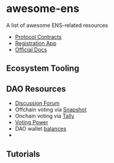 # awesome-ens
A list of awesome ENS-related resources 

* [Protocol Contracts](https://github.com/ensdomains/ens-contracts)
* [Registration App](https://app.ens.domains/)
* [Official Docs](https://docs.ens.domains/)

## Ecosystem Tooling


## DAO Resources

* [Discussion Forum](https://discuss.ens.domains/)
* Offchain voting via [Snapshot](https://snapshot.org/#/ens.eth)
* Onchain voting via [Tally](https://www.tally.xyz/gov/ens)
* [Voting Power](https://votingpower.xyz/)
* DAO wallet [balances](https://www.enswallets.xyz/)
* 

## Tutorials

